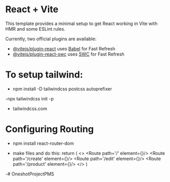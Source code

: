 # React + Vite

This template provides a minimal setup to get React working in Vite with HMR and some ESLint rules.

Currently, two official plugins are available:

- [@vitejs/plugin-react](https://github.com/vitejs/vite-plugin-react/blob/main/packages/plugin-react/README.md) uses [Babel](https://babeljs.io/) for Fast Refresh
- [@vitejs/plugin-react-swc](https://github.com/vitejs/vite-plugin-react-swc) uses [SWC](https://swc.rs/) for Fast Refresh



# To setup tailwind:
-  npm install -D tailwindcss postcss autoprefixer

-npx tailwindcss init -p

- tailwindcss.com

# Configuring Routing
- npm install react-router-dom

- make files and do this:
return (
    <>
      <BrowserRouter>
        <Routes>
            <Route path='/' element={<Home/>}/>
            <Route path='/create' element={<CreateProduct/>}/>
            <Route path='/edit' element={<EditProduct/>}/>
            <Route path='/product' element={<SingleProduct/>}/>
        </Routes>
      </BrowserRouter>
    </>
  )

-#   O n e s h o t P r o j e c t P M S  
 
